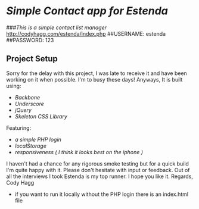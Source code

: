 # _Simple Contact app for Estenda_

###_This is a simple contact list manager_
http://codyhagg.com/estenda/index.php
##USERNAME: estenda
##PASSWORD: 123
## Project Setup
  Sorry for the delay with this project, I was late to receive it and have been
  working on it when possible. I'm to busy these days! Anyways, It is built using:
- _Backbone_
- _Underscore_
- _jQuery_
- _Skeleton CSS Library_

Featuring:

- _a simple PHP login_
- _localStorage_
- _responsiveness ( I think it looks best on the iphone )_

I haven't had a chance for any rigorous smoke testing but for a quick build I'm quite 
happy with it. Please don't hesitate with input or feedback. Out of all the interviews
I took Estenda is my top runner. I hope you like it.
Regards,
Cody Hagg

- if you want to run it locally without the PHP login there is an index.html file
